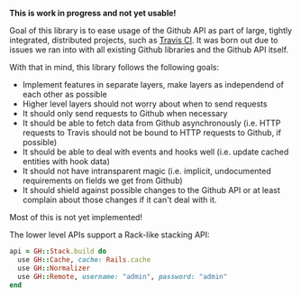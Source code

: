 **This is work in progress and not yet usable!**

Goal of this library is to ease usage of the Github API as part of large, tightly integrated, distributed projects, such as [Travis CI](http://travis-ci.org). It was born out due to issues we ran into with all existing Github libraries and the Github API itself.

With that in mind, this library follows the following goals:

* Implement features in separate layers, make layers as independend of each other as possible
* Higher level layers should not worry about when to send requests
* It should only send requests to Github when necessary
* It should be able to fetch data from Github asynchronously (i.e. HTTP requests to Travis should not be bound to HTTP requests to Github, if possible)
* It should be able to deal with events and hooks well (i.e. update cached entities with hook data)
* It should not have intransparent magic (i.e. implicit, undocumented requirements on fields we get from Github)
* It should shield against possible changes to the Github API or at least complain about those changes if it can't deal with it.

Most of this is not yet implemented!

The lower level APIs support a Rack-like stacking API:

``` ruby
api = GH::Stack.build do
  use GH::Cache, cache: Rails.cache
  use GH::Normalizer
  use GH::Remote, username: "admin", password: "admin"
end
```